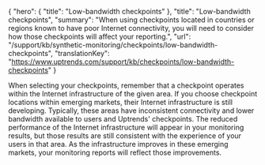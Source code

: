 {
  "hero": {
    "title": "Low-bandwidth checkpoints"
  },
  "title": "Low-bandwidth checkpoints",
  "summary": "When using checkpoints located in countries or regions known to have poor Internet connectivity, you will need to consider how those checkpoints will affect your reporting.",
  "url": "/support/kb/synthetic-monitoring/checkpoints/low-bandwidth-checkpoints",
  "translationKey": "https://www.uptrends.com/support/kb/checkpoints/low-bandwidth-checkpoints"
}

When selecting your checkpoints, remember that a checkpoint operates within the Internet infrastructure of the given area. If you choose checkpoint locations within emerging markets, their Internet infrastructure is still developing. Typically, these areas have inconsistent connectivity and lower bandwidth available to users and Uptrends' checkpoints. The reduced performance of the Internet infrastructure will appear in your monitoring results, but those results are still consistent with the experience of your users in that area. As the infrastructure improves in these emerging markets, your monitoring reports will reflect those improvements.
